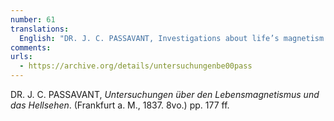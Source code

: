```yaml
---
number: 61
translations:
  English: "DR. J. C. PASSAVANT, Investigations about life’s magnetism and clairvoyance. (Frankfurt on the Main, 1837. 8vo.) pp. 177 ff. [Trans. J. Bock]"
comments:
urls:
  - https://archive.org/details/untersuchungenbe00pass
---
```


DR. J. C. PASSAVANT, <em>Untersuchungen über den Lebensmagnetismus und das Hellsehen</em>. (Frankfurt a. M., 1837. 8vo.) pp. 177 ff.
